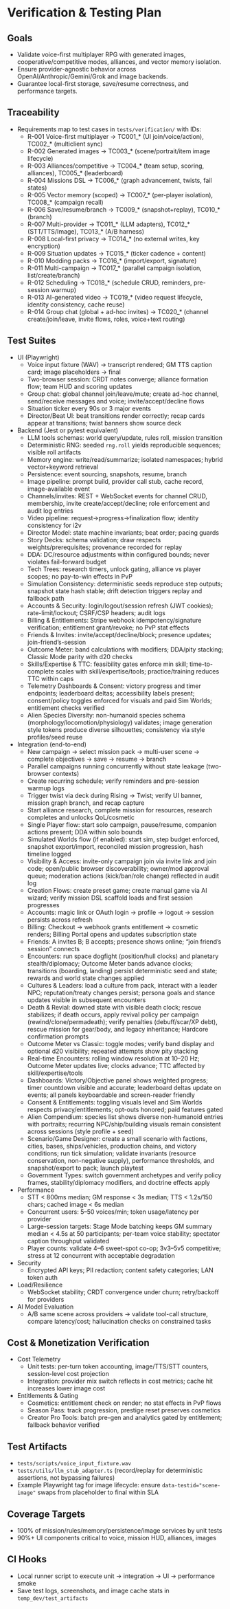 # Verification & Testing Plan

## Goals
- Validate voice-first multiplayer RPG with generated images, cooperative/competitive modes, alliances, and vector memory isolation.
- Ensure provider-agnostic behavior across OpenAI/Anthropic/Gemini/Grok and image backends.
- Guarantee local-first storage, save/resume correctness, and performance targets.

## Traceability
- Requirements map to test cases in `tests/verification/` with IDs:
  - R-001 Voice-first multiplayer → TC001_* (UI join/voice/action), TC002_* (multiclient sync)
  - R-002 Generated images → TC003_* (scene/portrait/item image lifecycle)
  - R-003 Alliances/competitive → TC004_* (team setup, scoring, alliances), TC005_* (leaderboard)
  - R-004 Missions DSL → TC006_* (graph advancement, twists, fail states)
  - R-005 Vector memory (scoped) → TC007_* (per-player isolation), TC008_* (campaign recall)
  - R-006 Save/resume/branch → TC009_* (snapshot+replay), TC010_* (branch)
  - R-007 Multi-provider → TC011_* (LLM adapters), TC012_* (STT/TTS/Image), TC013_* (A/B harness)
  - R-008 Local-first privacy → TC014_* (no external writes, key encryption)
  - R-009 Situation updates → TC015_* (ticker cadence + content)
  - R-010 Modding packs → TC016_* (import/export, signature)
  - R-011 Multi-campaign → TC017_* (parallel campaign isolation, list/create/branch)
  - R-012 Scheduling → TC018_* (schedule CRUD, reminders, pre-session warmup)
  - R-013 AI-generated video → TC019_* (video request lifecycle, identity consistency, cache reuse)
  - R-014 Group chat (global + ad-hoc invites) → TC020_* (channel create/join/leave, invite flows, roles, voice+text routing)

## Test Suites
- UI (Playwright)
  - Voice input fixture (WAV) → transcript rendered; GM TTS caption card; image placeholders → final
  - Two-browser session: CRDT notes converge; alliance formation flow; team HUD and scoring updates
  - Group chat: global channel join/leave/mute; create ad-hoc channel, send/receive messages and voice; invite/accept/decline flows
  - Situation ticker every 90s or 3 major events
  - Director/Beat UI: beat transitions render correctly; recap cards appear at transitions; twist banners show source deck
- Backend (Jest or pytest equivalent)
  - LLM tools schemas: world query/update, rules roll, mission transition
  - Deterministic RNG: seeded `rng.roll` yields reproducible sequences; visible roll artifacts
  - Memory engine: write/read/summarize; isolated namespaces; hybrid vector+keyword retrieval
  - Persistence: event sourcing, snapshots, resume, branch
  - Image pipeline: prompt build, provider call stub, cache record, image-available event
  - Channels/invites: REST + WebSocket events for channel CRUD, membership, invite create/accept/decline; role enforcement and audit log entries
  - Video pipeline: request→progress→finalization flow; identity consistency for i2v
  - Director Model: state machine invariants; beat order; pacing guards
  - Story Decks: schema validation; draw respects weights/prerequisites; provenance recorded for replay
  - DDA: DC/resource adjustments within configured bounds; never violates fail-forward budget
  - Tech Trees: research timers, unlock gating, alliance vs player scopes; no pay-to-win effects in PvP
  - Simulation Consistency: deterministic seeds reproduce step outputs; snapshot state hash stable; drift detection triggers replay and fallback path
  - Accounts & Security: login/logout/session refresh (JWT cookies); rate-limit/lockout; CSRF/CSP headers; audit logs
  - Billing & Entitlements: Stripe webhook idempotency/signature verification; entitlement grant/revoke; no PvP stat effects
  - Friends & Invites: invite/accept/decline/block; presence updates; join-friend’s-session
  - Outcome Meter: band calculations with modifiers; DDA/pity stacking; Classic Mode parity with d20 checks
  - Skills/Expertise & TTC: feasibility gates enforce min skill; time-to-complete scales with skill/expertise/tools; practice/training reduces TTC within caps
  - Telemetry Dashboards & Consent: victory progress and timer endpoints; leaderboard deltas; accessibility labels present; consent/policy toggles enforced for visuals and paid Sim Worlds; entitlement checks verified
  - Alien Species Diversity: non-humanoid species schema (morphology/locomotion/physiology) validates; image generation style tokens produce diverse silhouettes; consistency via style profiles/seed reuse
- Integration (end-to-end)
  - New campaign → select mission pack → multi-user scene → complete objectives → save → resume → branch
  - Parallel campaigns running concurrently without state leakage (two-browser contexts)
  - Create recurring schedule; verify reminders and pre-session warmup logs
  - Trigger twist via deck during Rising → Twist; verify UI banner, mission graph branch, and recap capture
  - Start alliance research, complete mission for resources, research completes and unlocks QoL/cosmetic
  - Single Player flow: start solo campaign, pause/resume, companion actions present; DDA within solo bounds
  - Simulated Worlds flow (if enabled): start sim, step budget enforced, snapshot export/import, reconciled mission progression, hash timeline logged
  - Visibility & Access: invite-only campaign join via invite link and join code; open/public browser discoverability; owner/mod approval queue; moderation actions (kick/ban/role change) reflected in audit log
  - Creation Flows: create preset game; create manual game via AI wizard; verify mission DSL scaffold loads and first session progresses
  - Accounts: magic link or OAuth login → profile → logout → session persists across refresh
  - Billing: Checkout → webhook grants entitlement → cosmetic renders; Billing Portal opens and updates subscription state
  - Friends: A invites B; B accepts; presence shows online; “join friend’s session” connects
  - Encounters: run space dogfight (position/hull clocks) and planetary stealth/diplomacy; Outcome Meter bands advance clocks; transitions (boarding, landing) persist deterministic seed and state; rewards and world state changes applied
  - Cultures & Leaders: load a culture from pack, interact with a leader NPC; reputation/treaty changes persist; persona goals and stance updates visible in subsequent encounters
  - Death & Revial: downed state with visible death clock; rescue stabilizes; if death occurs, apply revival policy per campaign (rewind/clone/permadeath); verify penalties (debuff/scar/XP debt), rescue mission for gear/body, and legacy inheritance; Hardcore confirmation prompts
  - Outcome Meter vs Classic: toggle modes; verify band display and optional d20 visibility; repeated attempts show pity stacking
  - Real-time Encounters: rolling window resolution at 10–20 Hz; Outcome Meter updates live; clocks advance; TTC affected by skill/expertise/tools
  - Dashboards: Victory/Objective panel shows weighted progress; timer countdown visible and accurate; leaderboard deltas update on events; all panels keyboardable and screen-reader friendly
  - Consent & Entitlements: toggling visuals level and Sim Worlds respects privacy/entitlements; opt-outs honored; paid features gated
  - Alien Compendium: species list shows diverse non-humanoid entries with portraits; recurring NPC/ship/building visuals remain consistent across sessions (style profile + seed)
  - Scenario/Game Designer: create a small scenario with factions, cities, bases, ships/vehicles, production chains, and victory conditions; run tick simulation; validate invariants (resource conservation, non-negative supply), performance thresholds, and snapshot/export to pack; launch playtest
  - Government Types: switch government archetypes and verify policy frames, stability/diplomacy modifiers, and doctrine effects apply
- Performance
  - STT < 800ms median; GM response < 3s median; TTS < 1.2s/150 chars; cached image < 6s median
  - Concurrent users: 5–50 voices/min; token usage/latency per provider
  - Large-session targets: Stage Mode batching keeps GM summary median < 4.5s at 50 participants; per-team voice stability; spectator caption throughput validated
  - Player counts: validate 4–6 sweet-spot co-op; 3v3–5v5 competitive; stress at 12 concurrent with acceptable degradation
- Security
  - Encrypted API keys; PII redaction; content safety categories; LAN token auth
- Load/Resilience
  - WebSocket stability; CRDT convergence under churn; retry/backoff for providers
- AI Model Evaluation
  - A/B same scene across providers → validate tool-call structure, compare latency/cost; hallucination checks on constrained tasks

## Cost & Monetization Verification
- Cost Telemetry
  - Unit tests: per-turn token accounting, image/TTS/STT counters, session-level cost projection
  - Integration: provider mix switch reflects in cost metrics; cache hit increases lower image cost
- Entitlements & Gating
  - Cosmetics: entitlement check on render; no stat effects in PvP flows
  - Season Pass: track progression, prestige reset preserves cosmetics
  - Creator Pro Tools: batch pre-gen and analytics gated by entitlement; fallback behavior verified

## Test Artifacts
- `tests/scripts/voice_input_fixture.wav`
- `tests/utils/llm_stub_adapter.ts` (record/replay for deterministic assertions, not bypassing failures)
- Example Playwright tag for image lifecycle: ensure `data-testid="scene-image"` swaps from placeholder to final within SLA

## Coverage Targets
- 100% of mission/rules/memory/persistence/image services by unit tests
- 90%+ UI components critical to voice, mission HUD, alliances, images

## CI Hooks
- Local runner script to execute unit → integration → UI → performance smoke
- Save test logs, screenshots, and image cache stats in `temp_dev/test_artifacts`
